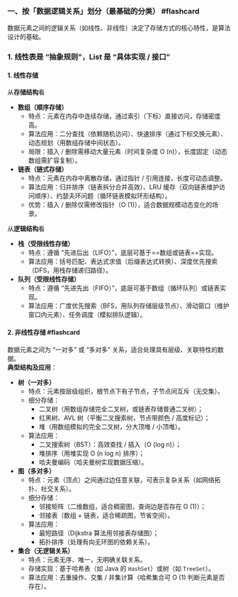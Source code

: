 ### 一、按「数据逻辑关系」划分（最基础的分类） #flashcard
数据元素之间的逻辑关系（如线性、非线性）决定了存储方式的核心特性，是算法设计的基础。
### 1. 线性表是 “抽象规则”，List 是 “具体实现 / 接口”
#### 1. 线性存储

从**存储结构**看
- **数组（顺序存储）**
    - 特点：元素在内存中连续存储，通过索引（下标）直接访问，存储密度高。
    - 算法应用：二分查找（依赖随机访问）、快速排序（通过下标交换元素）、动态规划（用数组存储中间状态）。
    - 局限：插入 / 删除需移动大量元素（时间复杂度 O (n)），长度固定（动态数组需扩容复制）。
- **链表（链式存储）**
    - 特点：元素在内存中离散存储，通过指针 / 引用连接，长度可动态调整。
    - 算法应用：归并排序（链表拆分合并高效）、LRU 缓存（双向链表维护访问顺序）、约瑟夫环问题（循环链表模拟环形结构）。
    - 优势：插入 / 删除仅需修改指针（O (1)），适合数据规模动态变化的场景。


从**逻辑结构**看
- **栈（受限线性存储）**
    - 特点：遵循 “先进后出（LIFO）”，底层可基于==数组或链表==实现。
    - 算法应用：括号匹配、表达式求值（后缀表达式转换）、深度优先搜索（DFS，用栈存储递归路径）。
- **队列（受限线性存储）**
    - 特点：遵循 “先进先出（FIFO）”，底层可基于数组（循环队列）或链表实现。
    - 算法应用：广度优先搜索（BFS，用队列存储层级节点）、滑动窗口（维护窗口内元素）、任务调度（模拟排队逻辑）。
<!--ID: 1758199115245-->
#### 2. 非线性存储 #flashcard
数据元素之间为 “一对多” 或 “多对多” 关系，适合处理具有层级、关联特性的数据。  
**典型结构及应用**：
- **树（一对多）**
    - 特点：元素按层级组织，根节点下有子节点，子节点间互斥（无交集）。
    - 细分存储：
        - 二叉树（用数组存储完全二叉树，或链表存储普通二叉树）；
        - 红黑树、AVL 树（平衡二叉搜索树，节点带颜色 / 高度标记）；
        - 堆（用数组模拟的完全二叉树，分大顶堆 / 小顶堆）。
    - 算法应用：
        - 二叉搜索树（BST）：高效查找 / 插入（O (log n)）；
        - 堆排序（用堆实现 O (n log n) 排序）；
        - 哈夫曼编码（哈夫曼树实现数据压缩）。
- **图（多对多）**
    - 特点：元素（顶点）之间通过边任意关联，可表示复杂关系（如网络拓扑、社交关系）。
    - 细分存储：
        - 邻接矩阵（二维数组，适合稠密图，查询边是否存在 O (1)）；
        - 邻接表（数组 + 链表，适合稀疏图，节省空间）。
    - 算法应用：
        - 最短路径（Dijkstra 算法用邻接表存储图）；
        - 拓扑排序（处理有向无环图的依赖关系）。
- **集合（无逻辑关系）**
    - 特点：元素无序、唯一，无明确关联关系。
    - 存储实现：基于哈希表（如 Java 的 `HashSet`）或树（如 `TreeSet`）。
    - 算法应用：去重操作、交集 / 并集计算（哈希集合可 O (1) 判断元素是否存在）。
<!--ID: 1758199115258-->

